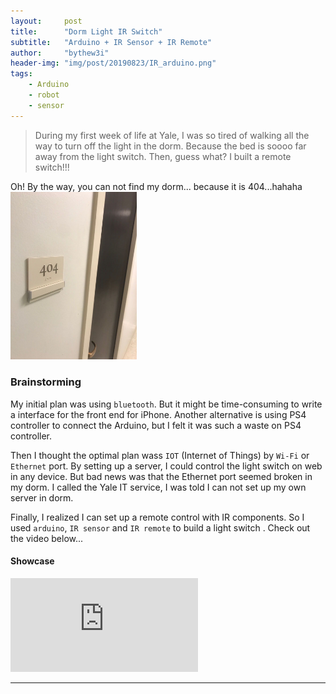 ```yaml
---
layout:     post
title:      "Dorm Light IR Switch"
subtitle:   "Arduino + IR Sensor + IR Remote"
author:     "bythew3i"
header-img: "img/post/20190823/IR_arduino.png"
tags:
    - Arduino
    - robot
    - sensor
---
```


> During my first week of life at Yale, I was so tired of walking all the way to turn off the light in the dorm. Because the bed is soooo far away from the light switch. Then, guess what? I built a remote switch!!!

Oh! By the way, you can not find my dorm... because it is 404...hahaha
<img src="/img/404.jpeg" alt="404" width="40%">

### Brainstorming
My initial plan was using `bluetooth`. But it might be time-consuming to write a interface for the front end for iPhone. Another alternative is using PS4 controller to connect the Arduino, but I felt it was such a waste on PS4 controller. 

Then I thought the optimal plan wass `IOT` (Internet of Things) by `Wi-Fi` or `Ethernet` port. By setting up a server, I could control the light switch on web in any device. But bad news was that the Ethernet port seemed broken in my dorm. I called the Yale IT service, I was told I can not set up my own server in dorm. 

Finally, I realized I can set up a remote control with IR components. So I used `arduino`, `IR sensor` and `IR remote` to build a light switch . Check out the video below...


#### Showcase
<iframe src="https://www.youtube.com/embed/QKVqRtLmnKw" frameborder="0" allow="accelerometer; autoplay; encrypted-media; gyroscope; picture-in-picture" allowfullscreen></iframe>


---